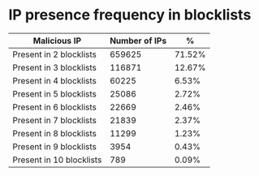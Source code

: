 # IP presence frequency in blocklists
| Malicious IP | Number of IPs | % |
|----|----|----|
| Present in 2 blocklists | 659625 | 71.52% |
| Present in 3 blocklists | 116871 | 12.67% |
| Present in 4 blocklists | 60225 | 6.53% |
| Present in 5 blocklists | 25086 | 2.72% |
| Present in 6 blocklists | 22669 | 2.46% |
| Present in 7 blocklists | 21839 | 2.37% |
| Present in 8 blocklists | 11299 | 1.23% |
| Present in 9 blocklists | 3954 | 0.43% |
| Present in 10 blocklists | 789 | 0.09% |
